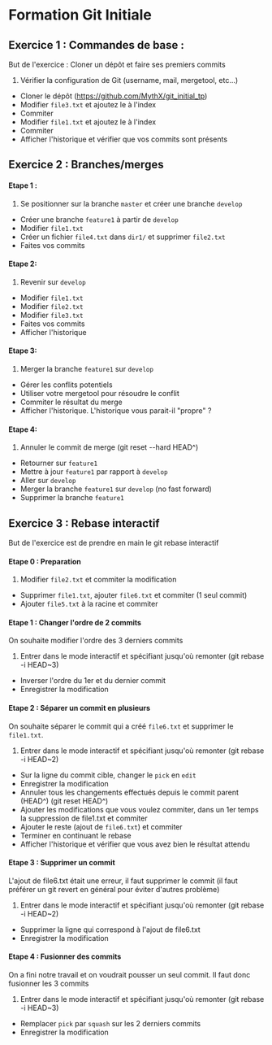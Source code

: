 # Formation Git Initiale

## Exercice 1 : Commandes de base :
But de l'exercice : Cloner un dépôt et faire ses premiers commits

1. Vérifier la configuration de Git (username, mail, mergetool, etc...)
* Cloner le dépôt (https://github.com/MythX/git_initial_tp)
* Modifier `file3.txt` et ajoutez le à l'index
* Commiter
* Modifier `file1.txt` et ajoutez le à l'index
* Commiter
* Afficher l'historique et vérifier que vos commits sont présents

## Exercice 2 : Branches/merges
#### Etape 1 :
1. Se positionner sur la branche `master` et créer une branche `develop`
* Créer une branche `feature1` à partir de `develop`
* Modifier `file1.txt`
* Créer un fichier `file4.txt` dans `dir1/` et supprimer `file2.txt`
* Faites vos commits

#### Etape 2:
1. Revenir sur `develop`
* Modifier `file1.txt`
* Modifier `file2.txt`
* Modifier `file3.txt`
* Faites vos commits
* Afficher l'historique

#### Etape 3:
1. Merger la branche `feature1` sur `develop`
* Gérer les conflits potentiels
* Utiliser votre mergetool pour résoudre le conflit
* Commiter le résultat du merge
* Afficher l'historique. L'historique vous parait-il "propre" ?

#### Etape 4:
1. Annuler le commit de merge (git reset --hard HEAD^)
* Retourner sur `feature1`
* Mettre à jour `feature1` par rapport à `develop`
* Aller sur `develop`
* Merger la branche `feature1` sur `develop` (no fast forward)
* Supprimer la branche `feature1`

## Exercice 3 : Rebase interactif
But de l'exercice est de prendre en main le git rebase interactif

#### Etape 0 : Preparation
1. Modifier `file2.txt` et commiter la modification
* Supprimer `file1.txt`, ajouter `file6.txt` et commiter (1 seul commit)
* Ajouter `file5.txt` à la racine et commiter

#### Etape 1 : Changer l'ordre de 2 commits
On souhaite modifier l'ordre des 3 derniers commits

1. Entrer dans le mode interactif et spécifiant jusqu'où remonter (git rebase -i HEAD~3)
* Inverser l'ordre du 1er et du dernier commit
* Enregistrer la modification

#### Etape 2 : Séparer un commit en plusieurs
On souhaite séparer le commit qui a créé `file6.txt` et supprimer le `file1.txt`.

1. Entrer dans le mode interactif et spécifiant jusqu'où remonter (git rebase -i HEAD~2)
* Sur la ligne du commit cible, changer le `pick` en `edit`
* Enregistrer la modification
* Annuler tous les changements effectués depuis le commit parent (HEAD^) (git reset HEAD^)
* Ajouter les modifications que vous voulez commiter, dans un 1er temps la suppression de file1.txt et commiter
* Ajouter le reste (ajout de `file6.txt`) et commiter
* Terminer en continuant le rebase
* Afficher l'historique et vérifier que vous avez bien le résultat attendu

#### Etape 3 : Supprimer un commit
L'ajout de file6.txt était une erreur, il faut supprimer le commit (il faut préférer un git revert en général pour éviter d'autres problème)

1. Entrer dans le mode interactif et spécifiant jusqu'où remonter (git rebase -i HEAD~2)
* Supprimer la ligne qui correspond à l'ajout de file6.txt
* Enregistrer la modification

#### Etape 4 : Fusionner des commits
On a fini notre travail et on voudrait pousser un seul commit. Il faut donc fusionner les 3 commits

1. Entrer dans le mode interactif et spécifiant jusqu'où remonter (git rebase -i HEAD~3)
* Remplacer `pick` par `squash` sur les 2 derniers commits
* Enregistrer la modification

